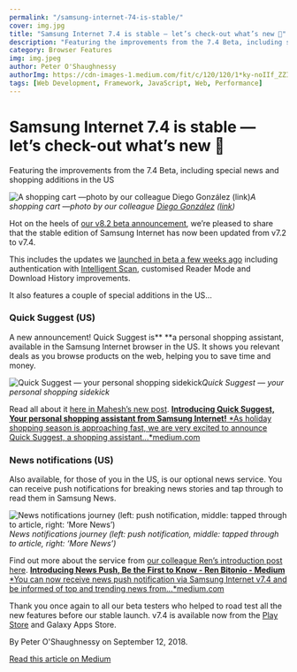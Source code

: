```yaml
---
permalink: "/samsung-internet-74-is-stable/"
cover: img.jpg
title: "Samsung Internet 7.4 is stable — let’s check-out what’s new 🛒"
description: "Featuring the improvements from the 7.4 Beta, including special news and shopping additions in the US"
category: Browser Features
img: img.jpeg
author: Peter O'Shaughnessy
authorImg: https://cdn-images-1.medium.com/fit/c/120/120/1*ky-noIIf_ZZIoGDsvfW3AA.jpeg
tags: [Web Development, Framework, JavaScript, Web, Performance]
---
```

# Samsung Internet 7.4 is stable — let’s check-out what’s new 🛒

Featuring the improvements from the 7.4 Beta, including special news and shopping additions in the US

![A shopping cart —photo by our colleague [Diego González](undefined) ([link](https://www.instagram.com/p/Bm55lLRH23K/))](https://cdn-images-1.medium.com/max/2160/1*nKEYL7Y8jWrlpInCpKKPzw.jpeg)*A shopping cart —photo by our colleague [Diego González](undefined) ([link](https://www.instagram.com/p/Bm55lLRH23K/))*

Hot on the heels of [our v8.2 beta announcement](https://medium.com/samsung-internet-dev/hello-samsung-internet-8-2-beta-521e4b215fb3), we’re pleased to share that the stable edition of Samsung Internet has now been updated from v7.2 to v7.4.

This includes the updates we [launched in beta a few weeks ago](https://medium.com/samsung-internet-dev/samsung-internet-v7-4-beta-is-here-bdbc9be9f102) including authentication with [Intelligent Scan](http://www.samsung.com/my/support/mobile-devices/what-is-intelligent-scan-and-how-to-use-it/), customised Reader Mode and Download History improvements.

It also features a couple of special additions in the US…

### Quick Suggest (US)

A new announcement! Quick Suggest is** **a personal shopping assistant, available in the Samsung Internet browser in the US. It shows you relevant deals as you browse products on the web, helping you to save time and money.

![Quick Suggest — your personal shopping sidekick](https://cdn-images-1.medium.com/max/2880/1*v0buhV9qRMKSwdY9_SDb4w.jpeg)*Quick Suggest — your personal shopping sidekick*

Read all about it [here in Mahesh’s new post](https://medium.com/samsung-internet-dev/introducing-quick-suggest-your-personal-shopping-assistant-from-samsung-internet-a0000bd94ad7).
[**Introducing Quick Suggest, Your personal shopping assistant from Samsung Internet!**
*As holiday shopping season is approaching fast, we are very excited to announce Quick Suggest, a shopping assistant…*medium.com](https://medium.com/@Maheshkk/a0000bd94ad7)

### News notifications (US)

Also available, for those of you in the US, is our optional news service. You can receive push notifications for breaking news stories and tap through to read them in Samsung News.

![News notifications journey (left: push notification, middle: tapped through to article, right: ‘More News’)](https://cdn-images-1.medium.com/max/2000/1*BdSl6UqMHHOkU1NorUBy6g.png)*News notifications journey (left: push notification, middle: tapped through to article, right: ‘More News’)*

Find out more about the service from [our colleague Ren’s introduction post here](https://medium.com/samsung-internet-dev/introducing-news-push-be-the-first-to-know-62b9e5f3ae59).
[**Introducing News Push, Be the First to Know - Ren Bitonio - Medium**
*You can now receive news push notification via Samsung Internet v7.4 and be informed of top and trending news from…*medium.com](https://medium.com/@r.bitonio.sra/62b9e5f3ae59)

Thank you once again to all our beta testers who helped to road test all the new features before our stable launch. v7.4 is available now from the [Play Store](https://play.google.com/store/apps/details?id=com.sec.android.app.sbrowser&hl=en) and Galaxy Apps Store.


By Peter O'Shaughnessy on September 12, 2018.

[Read this article on Medium](https://medium.com/samsung-internet-dev/samsung-internet-7-4-is-stable-lets-check-out-what-s-new-d5c7b56897de)
